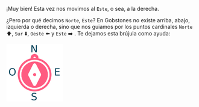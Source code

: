 ¡Muy bien! Esta vez nos movimos al `Este`, o sea, a la derecha. 

¿Pero por qué decimos `Norte`, `Este`? En Gobstones no existe arriba, abajo, izquierda o derecha, sino que nos guiamos por los puntos cardinales `Norte` :arrow_up:, `Sur` :arrow_down:, `Oeste` :arrow_left: y `Este` :arrow_right: . Te dejamos esta brújula como ayuda:

<img src="https://raw.githubusercontent.com/MumukiProject/mumuki-guia-gobstones-primeros-programas-kids/master/images/rosa_vientos_1523478047010.png" alt="rosa_vientos_1523478047010.png" width="150" height="auto">

